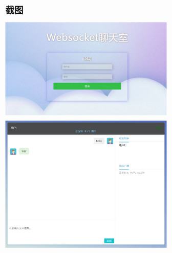 # 截图

![image-20240624194422002](\img\image-20240624194422002.png)

![image-20240624194620057](\img\image-20240624194620057.png)